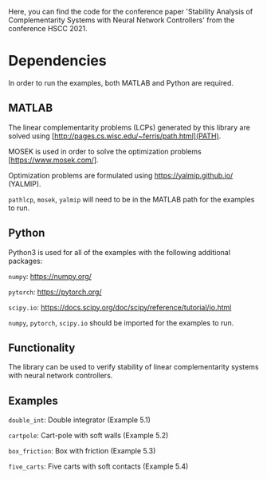 Here, you can find the code for the conference paper 'Stability Analysis of Complementarity Systems with Neural Network Controllers' from the conference HSCC 2021.

# Dependencies

In order to run the examples, both MATLAB and Python are required.

## MATLAB
The linear complementarity problems (LCPs) generated by this library are solved using [http://pages.cs.wisc.edu/~ferris/path.html](PATH). 

MOSEK is used in order to solve the optimization problems [https://www.mosek.com/].

Optimization problems are formulated using https://yalmip.github.io/ (YALMIP).

`pathlcp`, `mosek`, `yalmip` will need to be in the MATLAB path for the examples to run.

## Python

Python3 is used for all of the examples with the following additional packages:

`numpy`: https://numpy.org/

`pytorch`: https://pytorch.org/

`scipy.io`: https://docs.scipy.org/doc/scipy/reference/tutorial/io.html

`numpy`, `pytorch`, `scipy.io` should be imported for the examples to run.

## Functionality

The library can be used to verify stability of linear complementarity systems with neural network controllers.

## Examples

`double_int`: Double integrator (Example 5.1)

`cartpole`: Cart-pole with soft walls (Example 5.2)

`box_friction`: Box with friction (Example 5.3)

`five_carts`: Five carts with soft contacts (Example 5.4)
